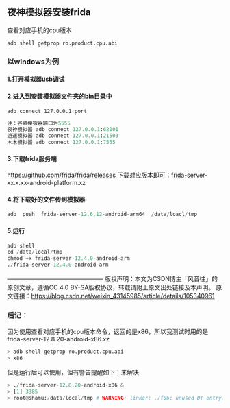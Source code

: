## 夜神模拟器安装frida

查看对应手机的cpu版本
```shell
adb shell getprop ro.product.cpu.abi
```

### 以windows为例
#### 1.打开模拟器usb调试
#### 2.进入到安装模拟器文件夹的bin目录中
```shell
adb connect 127.0.0.1:port
```

```python
注：谷歌模拟器端口为5555
夜神模拟器 adb connect 127.0.0.1:62001
逍遥模拟器 adb connect 127.0.0.1:21503
木木模拟器 adb connect 127.0.0.1:7555
```
#### 3.下载frida服务端
https://github.com/frida/frida/releases
下载对应版本即可：frida-server-xx.x.xx-android-platform.xz
#### 4.将下载好的文件传到模拟器
```python
adb  push  frida-server-12.6.12-android-arm64  /data/loacl/tmp
```

#### 5.运行
```python
adb shell
cd /data/local/tmp
chmod +x frida-server-12.4.0-android-arm
./frida-server-12.4.0-android-arm
```

————————————————
版权声明：本文为CSDN博主「风音往」的原创文章，遵循CC 4.0 BY-SA版权协议，转载请附上原文出处链接及本声明。
原文链接：https://blog.csdn.net/weixin_43145985/article/details/105340961

### 后记：
因为使用查看对应手机的cpu版本命令，返回的是x86，所以我测试时用的是frida-server-12.8.20-android-x86.xz
```python
> adb shell getprop ro.product.cpu.abi
> x86
```

但是运行后可以使用，但有警告提醒如下：未解决
```python
> ./frida-server-12.8.20-android-x86 &
> [1] 3385
> root@shamu:/data/local/tmp # WARNING: linker: ./f86: unused DT entry: type 0x6ffffef5 arg 0x1c24
```

